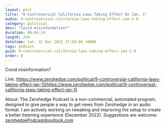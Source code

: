 ```yaml
---
layout: post
title: "9 Controversial California Laws Taking Effect On Jan. 1"
audio: 9-controversial-california-laws-taking-effect-jan-1-8
category: political
desc: "Covid misinformation?"
duration: 00:04:14
length: 254
datetime: Sat, 31 Dec 2022 17:50:00 +0000
tags: podcast
guid: 9-controversial-california-laws-taking-effect-jan-1-0
order: 0
---
```

Covid misinformation?

Link: [https://www.zerohedge.com/political/9-controversial-california-laws-taking-effect-jan-1](https://www.zerohedge.com/political/9-controversial-california-laws-taking-effect-jan-1)

About: The Zerohedge Podcast is a non-commercial, automated program, designed to give people a way to get news from Zerohedge in an audio format.  I am actively working on tweaking and improving the setup to create a better listening experience (December 2022).  Suggestions are welcome: [zerohedgePodcast@outlook.com](mailto:zerohedgePodcast@outlook.com)